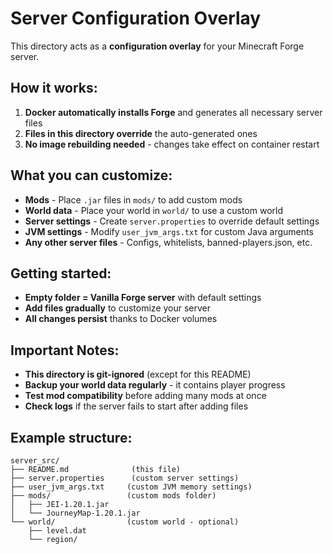 # Server Configuration Overlay

This directory acts as a **configuration overlay** for your Minecraft Forge server.

## How it works:
1. **Docker automatically installs Forge** and generates all necessary server files
2. **Files in this directory override** the auto-generated ones
3. **No image rebuilding needed** - changes take effect on container restart

## What you can customize:
- **Mods** - Place `.jar` files in `mods/` to add custom mods
- **World data** - Place your world in `world/` to use a custom world
- **Server settings** - Create `server.properties` to override default settings
- **JVM settings** - Modify `user_jvm_args.txt` for custom Java arguments
- **Any other server files** - Configs, whitelists, banned-players.json, etc.

## Getting started:
- **Empty folder = Vanilla Forge server** with default settings
- **Add files gradually** to customize your server
- **All changes persist** thanks to Docker volumes

## Important Notes:
- **This directory is git-ignored** (except for this README)
- **Backup your world data regularly** - it contains player progress
- **Test mod compatibility** before adding many mods at once
- **Check logs** if the server fails to start after adding files

## Example structure:
```
server_src/
├── README.md              (this file)
├── server.properties      (custom server settings)
├── user_jvm_args.txt     (custom JVM memory settings)
├── mods/                 (custom mods folder)
│   ├── JEI-1.20.1.jar
│   └── JourneyMap-1.20.1.jar
└── world/                (custom world - optional)
    ├── level.dat
    └── region/
```
